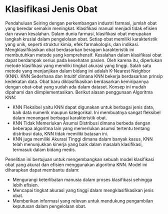 # Klasifikasi Jenis Obat

Pendahuluan
Seiring dengan perkembangan industri farmasi, jumlah obat yang beredar semakin meningkat. Klasifikasi manual menjadi tidak efisien dan rawan kesalahan. Dalam dunia farmasi, klasifikasi obat merupakan langkah krusial dalam pengelolaan obat. Setiap obat memiliki karakteristik yang unik, seperti struktur kimia, efek farmakologis, dan indikasi. Mengklasifikasikan obat berdasarkan beragam karakteristik ini membutuhkan metode yang komprehensif. Kesalahan dalam klasifikasi obat dapat berdampak serius pada kesehatan pasien. Oleh karena itu, diperlukan metode klasifikasi yang memiliki tingkat akurasi yang tinggi. Salah satu metode yang menjanjikan dalam bidang ini adalah K-Nearest Neighbor (KNN). 
KNN Sederhana dan Intuitif dimana KNN bekerja berdasarkan prinsip kedekatan data. Obat baru diklasifikasikan berdasarkan kemiripannya dengan obat-obat yang sudah ada dalam dataset. Konsep ini mudah dipahami dan diimplementasikan. Berikut alasan penggunaan Algoritma KNN:
- KNN Fleksibel yaitu KNN dapat digunakan untuk berbagai jenis data, baik data numerik maupun kategorikal. Ini membuatnya sangat fleksibel dalam menangani berbagai karakteristik obat.
- KNN Tidak Memerlukan Asumsi Distribusi dimana berbeda dengan beberapa algoritma lain yang memerlukan asumsi tertentu tentang distribusi data, KNN tidak memiliki batasan ini.
- KNN juga memiliki Akurasi Tinggi dimana dalam banyak kasus, KNN telah menunjukkan kinerja yang baik dalam masalah klasifikasi, termasuk dalam bidang medis.

Penelitian ini bertujuan untuk mengembangkan sebuah model klasifikasi obat yang akurat dan efisien menggunakan algoritma KNN. Model ini diharapkan dapat membantu dalam:
- Mengurangi keterlibatan manusia dalam proses klasifikasi sehingga lebih efisien.
- Mencapai tingkat akurasi yang tinggi dalam mengklasifikasikan jenis obat.
- Memberikan informasi yang relevan untuk mendukung pengambilan keputusan dalam pengelolaan obat.
